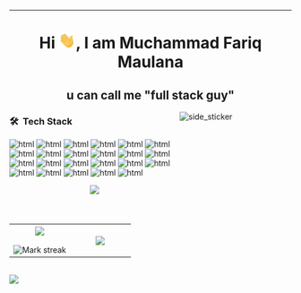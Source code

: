 
<hr>
<h1 align="center">Hi <img src="https://raw.githubusercontent.com/ABSphreak/ABSphreak/master/gifs/Hi.gif" width="30px">, I am Muchammad Fariq Maulana </h1>

<h2 align="center">u can call me "full stack guy"</h2>

<img align="right" width=200px height=200px alt="side_sticker" src="https://media.giphy.com/media/TEnXkcsHrP4YedChhA/giphy.gif" />


### 🛠 &nbsp;Tech Stack
<div>
<img src="https://img.shields.io/badge/Git-F05032?style=for-the-badge&logo=git&logoColor=white" alt="html"/>
<img src="https://img.shields.io/badge/GitHub-100000?style=for-the-badge&logo=github&logoColor=white" alt="html"/>
<img src="https://img.shields.io/badge/HTML5-E34F26?style=for-the-badge&logo=html5&logoColor=white" alt="html"/>
<img src="https://img.shields.io/badge/CSS3-1572B6?style=for-the-badge&logo=css3&logoColor=white" alt="html"/>
<img src="https://img.shields.io/badge/JavaScript-323330?style=for-the-badge&logo=javascript&logoColor=F7DF1E" alt="html"/>
<img src="https://img.shields.io/badge/Java-ED8B00?style=for-the-badge&logo=java&logoColor=white" alt="html"/>
<img src="https://img.shields.io/badge/Python-FFD43B?style=for-the-badge&logo=python&logoColor=darkgreen" alt="html"/>
<img src="https://img.shields.io/badge/PHP-777BB4?style=for-the-badge&logo=php&logoColor=white" alt="html"/>
<img src="https://img.shields.io/badge/Bootstrap-563D7C?style=for-the-badge&logo=bootstrap&logoColor=white" alt="html"/>
<img src="https://img.shields.io/badge/Sass-CC6699?style=for-the-badge&logo=sass&logoColor=white" alt="html"/>
<img src="https://img.shields.io/badge/Material--UI-0081CB?style=for-the-badge&logo=material-ui&logoColor=white" alt="html"/>
<img src="https://img.shields.io/badge/-materialize--css-ff69b4?style=for-the-badge&logo=materialize--css&logoColor=white" alt="html"/>
<img src="https://img.shields.io/badge/Vuetify-1867C0?style=for-the-badge&logo=vuetify&logoColor=white" alt="html"/>
<img src="https://img.shields.io/badge/npm-CB3837?style=for-the-badge&logo=npm&logoColor=white" alt="html"/>
<img src="https://img.shields.io/badge/Node.js-339933?style=for-the-badge&logo=nodedotjs&logoColor=white" alt="html"/>
<img src="https://img.shields.io/badge/Express.js-000000?style=for-the-badge&logo=express&logoColor=white" alt="html"/>
<img src="https://img.shields.io/badge/Laravel-FF2D20?style=for-the-badge&logo=laravel&logoColor=white" alt="html"/>
<img src="https://img.shields.io/badge/MySQL-00000F?style=for-the-badge&logo=mysql&logoColor=white" alt="html"/>
<img src="https://img.shields.io/badge/firebase-ffca28?style=for-the-badge&logo=firebase&logoColor=black" alt="html"/>
<img src="https://img.shields.io/badge/json-5E5C5C?style=for-the-badge&logo=json&logoColor=white" alt="html"/>
<img src="https://img.shields.io/badge/Vue.js-35495E?style=for-the-badge&logo=vuedotjs&logoColor=4FC08D" alt="html"/>
<img src="https://img.shields.io/badge/React_Native-20232A?style=for-the-badge&logo=react&logoColor=61DAFB" alt="html"/>
<img src="https://img.shields.io/badge/Postman-FF6C37?style=for-the-badge&logo=Postman&logoColor=white" alt="html"/>
</div>

<p  align="center">
<img src="https://user-images.githubusercontent.com/73097560/115834477-dbab4500-a447-11eb-908a-139a6edaec5c.gif">        
<br>  
<table border="0" align="center">
<tr border="0">
<td width="50%" align="center">
  <img  align="center"  src="https://github-readme-stats.vercel.app/api?username=fariqM&theme=cobalt&show_icons=true&count_private=true" />
  <br></br>
  <img  title="🔥 Get streak stats for your profile at git.io/streak-stats" alt="Mark streak" src="https://github-readme-streak-stats.herokuapp.com/?user=fariqM&theme=dark&hide_border=true" />
</td>
<td width="50%" align="center">
  <img  align="center"  src="https://github-readme-stats.anuraghazra1.vercel.app/api/top-langs/?username=fariqM&theme=dark&hide_border=true&no-bg=true&no-frame=true&langs_count=7"/>
  
  </td>
</tr>
</table>

<br>

<img src="https://user-images.githubusercontent.com/73097560/115834477-dbab4500-a447-11eb-908a-139a6edaec5c.gif">
</p>  
                                                                                    
